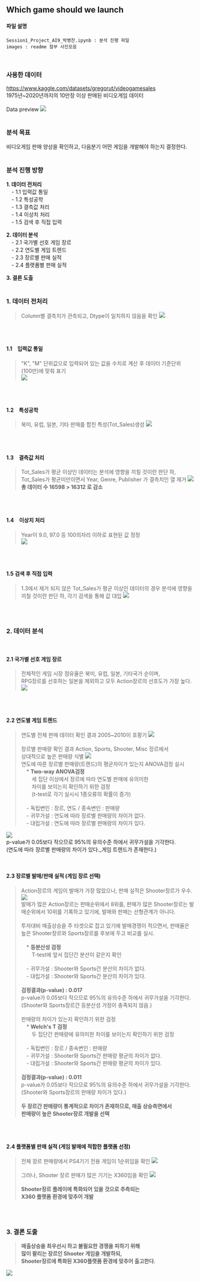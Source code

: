 ## **Which game should we launch**
#### 파일 설명
    Session1_Project_AI9_박병찬.ipynb : 분석 진행 파일
    images : readme 첨부 사진모음
<br>

### **사용한 데이터**
https://www.kaggle.com/datasets/gregorut/videogamesales<br>
1975년~2020년까지의 10만장 이상 판매된 비디오게임 데이터
<br><br>
Data preview
![](./images/data_preview.jpg)
<br>
<br>

### **분석 목표**
비디오게임 판매 양상을 확인하고, 다음분기 어떤 게임을 개발해야 하는지 결정한다.
<br><br>

### **분석 진행 방향**
**1. 데이터 전처리**<br>
　- 1.1 입력값 통일<br>
　- 1.2 특성공학<br>
　- 1.3 결측값 처리<br>
　- 1.4 이상치 처리<br>
　- 1.5 검색 후 직접 입력<br>



**2. 데이터 분석<br>**
　- 2.1 국가별 선호 게임 장르<br>
　- 2.2 연도별 게임 트렌드<br>
　- 2.3 장르별 판매 실적<br>
　- 2.4 플랫폼별 판매 실적<br>

**3. 결론 도출<br><br>**


### **1. 데이터 전처리<br>**
> Column별 결측치가 관측되고, Dtype이 일치하지 않음을 확인
![](./images/data_info.png)
<br>

<br>

#### **1.1　입력값 통일**
> "K", "M" 단위값으로 입력되어 있는 값을 수치로 계산 후 데이터 기준단위<br>(100만)에 맞춰 표기<br>
![](./images/data_unity.png)
<br>

<br>

#### **1.2　특성공학**
> 북미, 유럽, 일본, 기타 판매를 합친 특성(Tot_Sales)생성
![](./images/make_feature.png)
<br>

<br>

#### **1.3　결측값 처리**
> Tot_Sales가 평균 이상인 데이터는 분석에 영향을 끼칠 것이란 판단 하, Tot_Sales가 평균미만이면서 Year, Genre, Publisher 가 결측치인 열 제거
![](./images/del_null.png)
>**총 데이터 수 16598 > 16312 로 감소**
<br>

<br>

#### **1.4　이상치 처리**
> Year이 9.0, 97.0 등 100의자리 이하로 표현된 값 정정<br>
![](./images/fix_year.png)
<br>

<br>

#### **1.5 검색 후 직접 입력**
> 1.3에서 제거 되지 않은 Tot_Sales가 평균 이상인 데이터의 경우
분석에 영향을 끼칠 것이란 판단 하, 각기 검색을 통해 값 대입
![](./images/clean_null.png)
<br>

<br>

### **2. 데이터 분석<br>**
<br>

#### **2.1 국가별 선호 게임 장르**
> 전체적인 게임 시장 점유율은 북미, 유럽, 일본, 기타국가 순이며,<br> 
RPG장르를 선호하는 일본을 제외하고 모두 Action장르의 선호도가 가장 높다.
![](./images/Genre_sales_by_country.png)
<br>

<br>

#### **2.2 연도별 게임 트렌드**
> 연도별 전체 판매 데이터 확인 결과 2005~2010이 호황기
![](./images/Game_Sales_by_year.png)<br><br>
장르별 판매량 확인 결과 Action, Sports, Shooter, Misc 장르에서<br>
상대적으로 높은 판매량 식별
![](./images/Genre_sale_by_year.png)<br>
연도에 따른 장르별 판매량(트렌드)의 평균차이가 있는지 ANOVA검정 실시<br>
　* **Two-way ANOVA검정**<br>
　　세 집단 이상에서 장르에 따라 연도별 판매에 유의미한<br>　　차이를 보이는지 확인하기 위한 검정<br>
　　(t-test로 각기 실시시 1종오류의 확률이 증가)<br><br>
　- 독립변인 : 장르, 연도 / 종속변인 : 판매량<br>
　- 귀무가설 : 연도에 따라 장르별 판매량의 차이가 없다.<br>
　- 대립가설 : 연도에 따라 장르별 판매량의 차이가 있다.<br>

![](./images/Anova.png)<br>
p-value가 0.05보다 작으므로 95%의 유의수준 하에서 귀무가설을 기각한다.<br>
(연도에 따라 장르별 판매량의 차이가 있다._게임 트렌드가 존재한다.)
<br>

<br>

#### **2.3 장르별 발매/판매 실적** (**게임 장르 선택**)
> Action장르의 게임이 발매가 가장 많았으나, 판매 실적은 Shooter장르가 우수.
![](./images/Releases_Sales_by_genre.png)<br>
발매가 많은 Action장르는 판매순위에서 8위를, 판매가 많은 Shooter장르는 발매순위에서 10위를 기록하고 있기에, 발매와 판매는 선형관계가 아니다.<br><br>
투자대비 매출상승을 주 타겟으로 잡고 있기에 발매경쟁이 적으면서, 판매율은 높은 Shooter장르와 Sports장르를 후보에 두고 비교를 실시.<br><br>
　* **등분산성 검정**<br>
　　T-test에 앞서 집단간 분산이 같은지 확인<br><br>
　- 귀무가설 : Shooter와 Sports간 분산의 차이가 없다.<br>
　- 대립가설 : Shooter와 Sports간 분산의 차이가 있다.<br><br>
**검정결과(p-value) : 0.017**<br>
p-value가 0.05보다 작으므로 95%의 유의수준 하에서 귀무가설을 기각한다.<br>
(Shooter와 Sports장르간 등분산성 가정이 충족되지 않음.)<br><br>
판매량의 차이가 있는지 확인하기 위한 검정<br>
　* **Welch's T 검정**<br>
　　두 집단간 판매량에 유의미한 차이를 보이는지 확인하기 위한 검정<br><br>
　- 독립변인 : 장르 / 종속변인 : 판매량<br>
　- 귀무가설 : Shooter와 Sports간 판매량 평균의 차이가 없다.<br>
　- 대립가설 : Shooter와 Sports간 판매량 평균의 차이가 있다.<br><br>
**검정결과(p-value) : 0.011<br>**
p-value가 0.05보다 작으므로 95%의 유의수준 하에서 귀무가설을 기각한다.<br>
(Shooter와 Sports장르의 판매량 차이가 있다.)<br><br>
**두 장르간 판매량이 통계적으로 차이가 존재하므로, 매출 상승측면에서<br> 판매량이 높은 Shooter장르 개발을 선택**
<br>

<br>

#### **2.4 플랫폼별 판매 실적** (**게임 발매에 적합한 플랫폼 선정**)
> 전체 장르 판매량에서 PS4기기 전용 게임이 1순위임을 확인
![](./images/Tot_sale_by_platform.png)<br><br>
그러나, Shooter 장르 판매가 많은 기기는 X360임을 확인
![](./images/shooter_platform.png)<br><br>
**Shooter장르 플레이에 특화되어 있을 것으로 추측되는 <br> X360 플랫폼 환경에 맞추어 개발**
<br>

<br>

### **3. 결론 도출**<br>
> **매출상승을 최우선시 하고 불필요한 경쟁을 피하기 위해**<br>
**많이 팔리는 장르인 Shooter 게임을 개발하되,**<br>
**Shooter장르에 특화된 X360플랫폼 환경에 맞추어 출고한다.**

![](./images/result.png)
